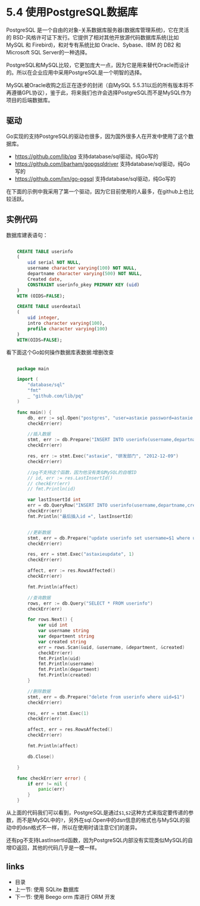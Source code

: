 # 5.4 使用PostgreSQL数据库

PostgreSQL 是一个自由的对象-关系数据库服务器(数据库管理系统)，它在灵活的 BSD-风格许可证下发行。它提供了相对其他开放源代码数据库系统(比如 MySQL 和 Firebird)，和对专有系统比如 Oracle、Sybase、IBM 的 DB2 和 Microsoft SQL Server的一种选择。

PostgreSQL和MySQL比较，它更加庞大一点，因为它是用来替代Oracle而设计的。所以在企业应用中采用PostgreSQL是一个明智的选择。

MySQL被Oracle收购之后正在逐步的封闭（自MySQL 5.5.31以后的所有版本将不再遵循GPL协议），鉴于此，将来我们也许会选择PostgreSQL而不是MySQL作为项目的后端数据库。

## 驱动
Go实现的支持PostgreSQL的驱动也很多，因为国外很多人在开发中使用了这个数据库。

- https://github.com/lib/pq 支持database/sql驱动，纯Go写的
- https://github.com/jbarham/gopgsqldriver 支持database/sql驱动，纯Go写的
- https://github.com/lxn/go-pgsql 支持database/sql驱动，纯Go写的

在下面的示例中我采用了第一个驱动，因为它目前使用的人最多，在github上也比较活跃。

## 实例代码
数据库建表语句：
```sql

	CREATE TABLE userinfo
	(
		uid serial NOT NULL,
		username character varying(100) NOT NULL,
		departname character varying(500) NOT NULL,
		Created date,
		CONSTRAINT userinfo_pkey PRIMARY KEY (uid)
	)
	WITH (OIDS=FALSE);

	CREATE TABLE userdeatail
	(
		uid integer,
		intro character varying(100),
		profile character varying(100)
	)
	WITH(OIDS=FALSE);

```
看下面这个Go如何操作数据库表数据:增删改查

```Go

	package main

	import (
		"database/sql"
		"fmt"
		_ "github.com/lib/pq"
	)

	func main() {
		db, err := sql.Open("postgres", "user=astaxie password=astaxie dbname=test sslmode=disable")
		checkErr(err)

		//插入数据
		stmt, err := db.Prepare("INSERT INTO userinfo(username,departname,created) VALUES($1,$2,$3) RETURNING uid")
		checkErr(err)

		res, err := stmt.Exec("astaxie", "研发部门", "2012-12-09")
		checkErr(err)

		//pg不支持这个函数，因为他没有类似MySQL的自增ID
		// id, err := res.LastInsertId()
		// checkErr(err)
		// fmt.Println(id)

		var lastInsertId int
		err = db.QueryRow("INSERT INTO userinfo(username,departname,created) VALUES($1,$2,$3) returning uid;", "astaxie", "研发部门", "2012-12-09").Scan(&lastInsertId)
		checkErr(err)
		fmt.Println("最后插入id =", lastInsertId)


		//更新数据
		stmt, err = db.Prepare("update userinfo set username=$1 where uid=$2")
		checkErr(err)

		res, err = stmt.Exec("astaxieupdate", 1)
		checkErr(err)

		affect, err := res.RowsAffected()
		checkErr(err)

		fmt.Println(affect)

		//查询数据
		rows, err := db.Query("SELECT * FROM userinfo")
		checkErr(err)

		for rows.Next() {
			var uid int
			var username string
			var department string
			var created string
			err = rows.Scan(&uid, &username, &department, &created)
			checkErr(err)
			fmt.Println(uid)
			fmt.Println(username)
			fmt.Println(department)
			fmt.Println(created)
		}

		//删除数据
		stmt, err = db.Prepare("delete from userinfo where uid=$1")
		checkErr(err)

		res, err = stmt.Exec(1)
		checkErr(err)

		affect, err = res.RowsAffected()
		checkErr(err)

		fmt.Println(affect)

		db.Close()

	}

	func checkErr(err error) {
		if err != nil {
			panic(err)
		}
	}
```

从上面的代码我们可以看到，PostgreSQL是通过`$1`,`$2`这种方式来指定要传递的参数，而不是MySQL中的`?`，另外在sql.Open中的dsn信息的格式也与MySQL的驱动中的dsn格式不一样，所以在使用时请注意它们的差异。

还有pg不支持LastInsertId函数，因为PostgreSQL内部没有实现类似MySQL的自增ID返回，其他的代码几乎是一模一样。

## links
   * <a router-link="/">目录</a>
   * 上一节: <a router-link="/zh/05.3">使用 SQLite 数据库</a>
   * 下一节: <a router-link="/zh/05.5">使用 Beego orm 库进行 ORM 开发</a>
